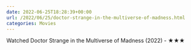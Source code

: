 ```yaml
---
date: 2022-06-25T18:28:39+00:00
url: /2022/06/25/doctor-strange-in-the-multiverse-of-madness.html
categories: Movies
---
```

Watched Doctor Strange in the Multiverse of Madness (2022) - ★★★




